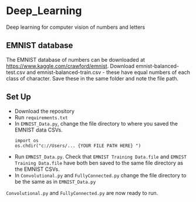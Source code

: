 # Deep_Learning
Deep learning for computer vision of numbers and letters


## EMNIST database
The EMNIST database of numbers can be downloaded at https://www.kaggle.com/crawford/emnist. Download emnist-balanced-test.csv and emnist-balanced-train.csv - these have equal numbers of each class of character. Save these in the same folder and note the file path.

## Set Up 
* Download the repository
* Run `requirements.txt`
* In `EMNIST_Data.py`, change the file directory to where you saved the EMNIST data CSVs.
  ```
  import os
  os.chdir("c://Users/... {YOUR FILE PATH HERE} ")
  ```
* Run `EMNIST_Data.py`. Check that `EMNIST Training Data.file` and `EMNIST Training Data.file` have both ben saved to the same file directory as the EMNIST CSVs.
* In `Convolutional.py` and `FullyConnected.py` change the file directory to be the same as in `EMNIST_Data.py`

`Convolutional.py` and `FullyConnected.py` are now ready to run.
